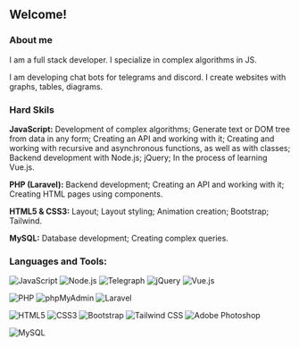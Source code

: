 ## Welcome!

### About me

I am a full stack developer. I specialize in complex algorithms in JS.

I am developing chat bots for telegrams and discord.
I create websites with graphs, tables, diagrams.

### Hard Skils

**JavaScript:** Development of complex algorithms; Generate text or DOM tree from data in any form; Creating an API and working with it; Creating and working with recursive and asynchronous functions, as well as with classes; Backend development with Node.js; jQuery; In the process of learning Vue.js.

**PHP (Laravel):** Backend development; Creating an API and working with it; Creating HTML pages using components.

**HTML5 & CSS3:** Layout; Layout styling; Animation creation; Bootstrap; Tailwind.

**MySQL:** Database development; Creating complex queries.

### Languages and Tools:
![JavaScript](https://img.shields.io/badge/-JavaScript-090909?style=for-the-badge&logo=JavaScript&logoColor=E9D54D)
![Node.js](https://img.shields.io/badge/-Node.js-161b22?style=for-the-badge&logo=Node.js&logoColor=339933)
![Telegraph](https://img.shields.io/badge/-Telegraph-161b22?style=for-the-badge&logo=Telegraph&logoColor=FAFAFA)
![jQuery](https://img.shields.io/badge/-jQuery-161b22?style=for-the-badge&logo=jQuery&logoColor=0769AD)
![Vue.js](https://img.shields.io/badge/-Vue.js-161b22?style=for-the-badge&logo=Vue.js&logoColor=4FC08D)


![PHP](https://img.shields.io/badge/-PHP-161b22?style=for-the-badge&logo=PHP&logoColor=777BB4)
![phpMyAdmin](https://img.shields.io/badge/-phpMyAdmin-161b22?style=for-the-badge&logo=phpMyAdmin&logoColor=6C78AF)
![Laravel](https://img.shields.io/badge/-Laravel-161b22?style=for-the-badge&logo=Laravel&logoColor=FF2D20)

![HTML5](https://img.shields.io/badge/-HTML5-161b22?style=for-the-badge&logo=HTML5&logoColor=E34F26)
![CSS3](https://img.shields.io/badge/-CSS3-161b22?style=for-the-badge&logo=CSS3&logoColor=1572B6)
![Bootstrap](https://img.shields.io/badge/-Bootstrap-161b22?style=for-the-badge&logo=Bootstrap&logoColor=7952B3)
![Tailwind CSS](https://img.shields.io/badge/-Tailwind%20CSS-161b22?style=for-the-badge&logo=TailwindCSS&logoColor=06B6D4)
![Adobe Photoshop](https://img.shields.io/badge/-Adobe%20Photoshop-161b22?style=for-the-badge&logo=AdobePhotoshop&logoColor=31A8FF)

![MySQL](https://img.shields.io/badge/-MySQL-161b22?style=for-the-badge&logo=MySQL&logoColor=4479A1)

